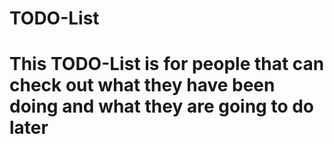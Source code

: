 # TODO-List
# This TODO-List is for people that can check out what they have been doing and what they are going to do later